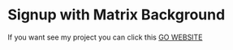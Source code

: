# Signup with Matrix Background


If you want see my project you can click this 
<a href="https://matrix-signup.netlify.app/"> GO WEBSITE<a>
